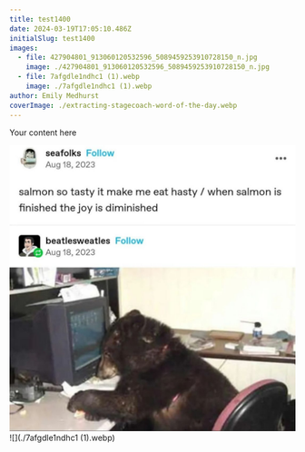 ```yaml
---
title: test1400
date: 2024-03-19T17:05:10.486Z
initialSlug: test1400
images:
  - file: 427904801_913060120532596_5089459253910728150_n.jpg
    image: ./427904801_913060120532596_5089459253910728150_n.jpg
  - file: 7afgdle1ndhc1 (1).webp
    image: ./7afgdle1ndhc1 (1).webp
author: Emily Medhurst
coverImage: ./extracting-stagecoach-word-of-the-day.webp
---
```

Your content here

![](./427904801_913060120532596_5089459253910728150_n.jpg)![](./7afgdle1ndhc1 (1).webp)
